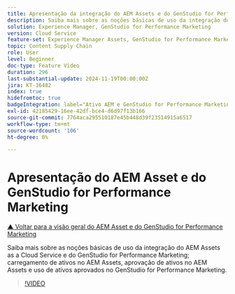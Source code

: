 ```yaml
---
title: Apresentação da integração do AEM Assets e do GenStudio for Performance Marketing
description: Saiba mais sobre as noções básicas de uso da integração do AEM Assets e do GenStudio for Performance Marketing; carregamento de ativos no AEM Assets, aprovação de ativos no AEM Assets e uso de ativos aprovados no GenStudio for Performance Marketing.
solution: Experience Manager, GenStudio for Performance Marketing
version: Cloud Service
feature-set: Experience Manager Assets, GenStudio for Performance Marketing
topic: Content Supply Chain
role: User
level: Beginner
doc-type: Feature Video
duration: 296
last-substantial-update: 2024-11-19T00:00:00Z
jira: KT-16482
index: true
hidefromtoc: true
badgeIntegration: label="Ativo AEM e GenStudio for Performance Marketing" type="positive"
exl-id: 42185429-16ee-42df-bce4-d6d97f13b166
source-git-commit: 7764aca295510187e45b448d39f23514915a6517
workflow-type: tm+mt
source-wordcount: '106'
ht-degree: 0%

---
```


# Apresentação do AEM Asset e do GenStudio for Performance Marketing

[▲ Voltar para a visão geral do AEM Asset e do GenStudio for Performance Marketing](./overview.md)

Saiba mais sobre as noções básicas de uso da integração do AEM Assets as a Cloud Service e do GenStudio for Performance Marketing; carregamento de ativos no AEM Assets, aprovação de ativos no AEM Assets e uso de ativos aprovados no GenStudio for Performance Marketing.

>[!VIDEO](https://video.tv.adobe.com/v/3439264/?learn=on&enablevpops)
